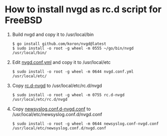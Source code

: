 # How to install nvgd as rc.d script for FreeBSD

1. Build nvgd and copy it to /usr/local/bin

    ```console
    $ go install github.com/koron/nvgd@latest
    $ sudo install -o root -g wheel -m 0555 ~/go/bin/nvgd /usr/local/bin/
    ```

2. Edit [nvgd.conf.yml](./nvgd.conf.yml) and copy it to /usr/local/etc

    ```console
    $ sudo install -o root -g wheel -m 0644 nvgd.conf.yml /usr/local/etc/
    ```

2. Copy [rc.d-nvgd](./rc.d-nvgd) to /usr/local/etc/rc.d/nvgd

    ```console
    $ sudo install -o root -g wheel -m 0755 rc.d-nvgd /usr/local/etc/rc.d/nvgd
    ```

3. Copy [newsyslog.conf.d-nvgd.conf](./newsyslog.conf.d-nvgd.conf) to /usr/local/etc/newsyslog.conf.d/nvgd.conf

    ```console
    $ sudo install -o root -g wheel -m 0644 newsyslog.conf-nvgd.conf /usr/local/etc/newsyslog.conf.d/nvgd.conf
    ```
